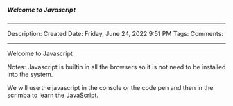 ##### Welcome to Javascript

----
Description:
Created Date: Friday, June 24, 2022 9:51 PM
Tags:
Comments:

----


Welcome to Javascript

Notes:
Javascript is builtin in all the browsers  so it is not need to be installed into the system.

We will use the javascript in the console or the code pen and then in the scrimba to learn the JavaScript.





